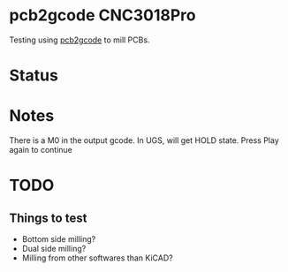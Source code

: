 
# pcb2gcode CNC3018Pro 

Testing using [pcb2gcode](https://github.com/pcb2gcode/pcb2gcode) to mill PCBs.

# Status


# Notes

There is a M0 in the output gcode.
In UGS, will get HOLD state.
Press Play again to continue

# TODO

## Things to test

- Bottom side milling?
- Dual side milling?
- Milling from other softwares than KiCAD?
